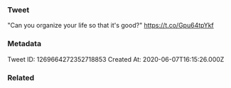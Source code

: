 ### Tweet
"Can you organize your life so that it's good?" https://t.co/Gpu64tpYkf

### Metadata
Tweet ID: 1269664272352718853
Created At: 2020-06-07T16:15:26.000Z

### Related

